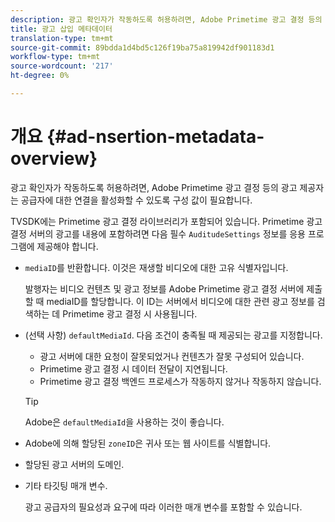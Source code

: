 ```yaml
---
description: 광고 확인자가 작동하도록 허용하려면, Adobe Primetime 광고 결정 등의 광고 제공자는 공급자에 대한 연결을 활성화할 수 있도록 구성 값이 필요합니다.
title: 광고 삽입 메타데이터
translation-type: tm+mt
source-git-commit: 89bdda1d4bd5c126f19ba75a819942df901183d1
workflow-type: tm+mt
source-wordcount: '217'
ht-degree: 0%

---
```



# 개요 {#ad-nsertion-metadata-overview}

광고 확인자가 작동하도록 허용하려면, Adobe Primetime 광고 결정 등의 광고 제공자는 공급자에 대한 연결을 활성화할 수 있도록 구성 값이 필요합니다.

TVSDK에는 Primetime 광고 결정 라이브러리가 포함되어 있습니다. Primetime 광고 결정 서버의 광고를 내용에 포함하려면 다음 필수 `AuditudeSettings` 정보를 응용 프로그램에 제공해야 합니다.

* `mediaID`를 반환합니다. 이것은 재생할 비디오에 대한 고유 식별자입니다.

   발행자는 비디오 컨텐츠 및 광고 정보를 Adobe Primetime 광고 결정 서버에 제출할 때 mediaID를 할당합니다. 이 ID는 서버에서 비디오에 대한 관련 광고 정보를 검색하는 데 Primetime 광고 결정 시 사용됩니다.

* (선택 사항) `defaultMediaId`. 다음 조건이 충족될 때 제공되는 광고를 지정합니다.

   * 광고 서버에 대한 요청이 잘못되었거나 컨텐츠가 잘못 구성되어 있습니다.
   * Primetime 광고 결정 시 데이터 전달이 지연됩니다.
   * Primetime 광고 결정 백엔드 프로세스가 작동하지 않거나 작동하지 않습니다.

   >[!TIP]
   >
   >Adobe은 `defaultMediaId`을 사용하는 것이 좋습니다.

* Adobe에 의해 할당된 `zoneID`은 귀사 또는 웹 사이트를 식별합니다.
* 할당된 광고 서버의 도메인.
* 기타 타깃팅 매개 변수.

   광고 공급자의 필요성과 요구에 따라 이러한 매개 변수를 포함할 수 있습니다.